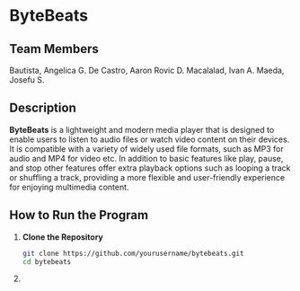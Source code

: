 # ByteBeats

## Team Members

Bautista, Angelica G.
De Castro, Aaron Rovic D.
Macalalad, Ivan A.
Maeda, Josefu S.


## Description
**ByteBeats** is a lightweight and modern media player that is designed to enable users to listen to audio files or watch video content on their devices. It is compatible with a variety of widely used file formats, such as MP3 for audio and MP4 for video etc. In addition to basic features like play, pause, and stop other features offer extra playback options such as looping a track or shuffling a track, providing a more flexible and user-friendly experience for enjoying multimedia content.
## How to Run the Program

1. **Clone the Repository**
   ```bash
   git clone https://github.com/yourusername/bytebeats.git
   cd bytebeats
2. 

